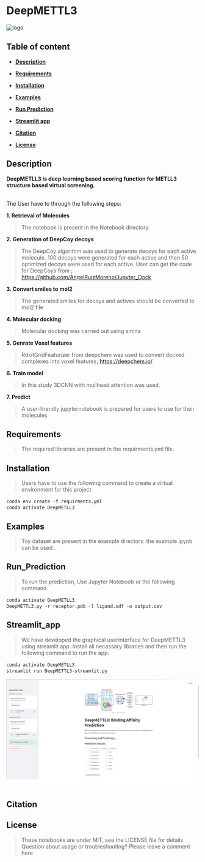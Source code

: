 # DeepMETTL3

![logo](img/figure_1.png)

## Table of content

- [**Description**](#description)

- [**Requirements**](#requirements)

- [**Installation**](#installation)

- [**Examples**](#examples)

- [**Run Prediction**](#Run_Prediction)

- [**Streamlit app**](#Streamlit_app)

- [**Citation**](#citation)

- [**License**](#license) 


## Description

**DeepMETLL3 is deep learning based scoring function for METLL3 structure based virtual screening.** <br><br>

The User have to through the following steps:

**1. Retrieval of Molecules**
> The notebook is present in the Notebook directory. 

**2. Generation of DeepCoy decoys**
> The DeepCoy algorithm was used to generate decoys for each active molecule. 100 decoys were generated for each active and then 50 optimized decoys were used for each active. User can get the code for DeepCoys from ; https://github.com/AngelRuizMoreno/Jupyter_Dock

**3. Convert smiles to mol2**
> The generated smiles for decoys and actives should be converted to mol2 file

**4. Molecular docking**
> Molecular docking was carried out using smina 

**5. Genrate Voxel features**
> RdkitGridFeaturizer from deepchem was used to convert docked complexes into voxel features; https://deepchem.io/

**6. Train model**
> In this study 3DCNN with mulihead attention was used. 


**7. Predict**
> A user-friendly jupyternotebook is prepared for users to use for their molecules
## Requirements
> The required libraries are present in the requirments.yml file.
## Installation
> Users have to use the following command to create a virtual environment for this project
```
conda env create -f requirments.yml
conda activate DeepMETLL3
```
## Examples
> Toy dataset are present in the example directory. the example.ipynb can be used .

## Run_Prediction
> To run the prediction, Use Jupyter Noteboob or the following command. 
 ```
conda activate DeepMETLL3
DeepMETTL3.py -r receptor.pdb -l ligand.sdf -o output.csv
```
## Streamlit_app
> We have developed the graphical userinterface for DeepMETTL3 using streamlit app. Install all necassary libraries and then run the following command to run the app.
 ```
conda activate DeepMETLL3
streamlit run DeepMETTL3-streamlit.py
```
![logo](img/comments.png)
## Citation
## License
> These notebooks are under MIT, see the LICENSE file for details
Question about usage or troubleshooting? Please leave a comment here
